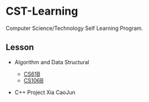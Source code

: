 # CST-Learning

Computer Science/Technology Self Learning Program.

## Lesson

- Algorithm and Data Structural
  - [CS61B](https://fa22.datastructur.es/)
  - [CS106B](https://web.stanford.edu/class/archive/cs/cs106b/cs106b.1244/)

- C++ Project Xia CaoJun
